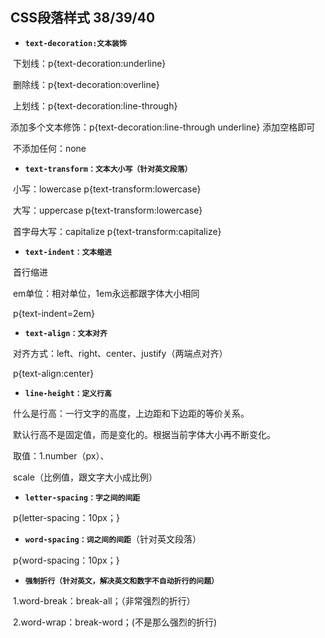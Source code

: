 ## CSS段落样式 38/39/40

* **`text-decoration:文本装饰`**

​	下划线：p{text-decoration:underline}

​	删除线：p{text-decoration:overline}

​	上划线：p{text-decoration:line-through}

添加多个文本修饰：p{text-decoration:line-through underline} 添加空格即可

​	不添加任何：none

* **`text-transform：文本大小写（针对英文段落）`**

​	小写：lowercase	p{text-transform:lowercase}

​	大写：uppercase	p{text-transform:lowercase}

​	首字母大写：capitalize	p{text-transform:capitalize}

* **`text-indent：文本缩进`**

​	首行缩进

​	em单位：相对单位，1em永远都跟字体大小相同

​	p{text-indent=2em}

* **`text-align：文本对齐`**

​	对齐方式：left、right、center、justify（两端点对齐）

​	p{text-align:center}

* **`line-height：定义行高`**

​	什么是行高：一行文字的高度，上边距和下边距的等价关系。

​	默认行高不是固定值，而是变化的。根据当前字体大小再不断变化。

​	取值：1.number（px）、

​			scale（比例值，跟文字大小成比例）

* **`letter-spacing：字之间的间距`**

​	p{letter-spacing：10px；}

* **`word-spacing：词之间的间距`**（针对英文段落）

​	p{word-spacing：10px；}

* **`强制折行（针对英文，解决英文和数字不自动折行的问题）`**

​	1.word-break：break-all；（非常强烈的折行）

​	2.word-wrap：break-word；(不是那么强烈的折行)























































